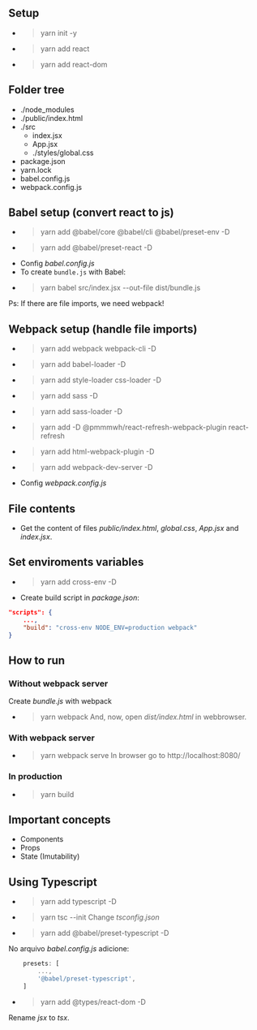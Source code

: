 ## Setup

- > yarn init -y
- > yarn add react
- > yarn add react-dom

## Folder tree

- ./node_modules
- ./public/index.html
- ./src
    - index.jsx
    - App.jsx
    - ./styles/global.css
- package.json
- yarn.lock
- babel.config.js
- webpack.config.js

## Babel setup (convert react to js)

- > yarn add @babel/core @babel/cli @babel/preset-env -D
- > yarn add @babel/preset-react -D
- Config *babel.config.js*
- To create `bundle.js` with Babel:
- > yarn babel src/index.jsx --out-file dist/bundle.js

Ps: If there are file imports, we need webpack!


## Webpack setup (handle file imports)

- > yarn add webpack webpack-cli -D 
- > yarn add babel-loader -D
- > yarn add style-loader css-loader -D
- > yarn add sass -D
- > yarn add sass-loader -D
- > yarn add -D @pmmmwh/react-refresh-webpack-plugin react-refresh
- > yarn add html-webpack-plugin -D
- > yarn add webpack-dev-server -D
- Config *webpack.config.js*

## File contents

- Get the content of files *public/index.html*, *global.css*, *App.jsx* and *index.jsx*.

## Set enviroments variables

- > yarn add cross-env -D
- Create build script in *package.json*:
```json
"scripts": {
    ...,
    "build": "cross-env NODE_ENV=production webpack"
}
```

## How to run 

### Without webpack server

Create *bundle.js* with webpack

- > yarn webpack
And, now, open *dist/index.html* in webbrowser.

### With webpack server

- > yarn webpack serve
In browser go to http://localhost:8080/

### In production

- > yarn build

## Important concepts

- Components
- Props
- State (Imutability)

## Using Typescript

- > yarn add typescript -D
- > yarn tsc --init
Change *tsconfig.json*
- > yarn add @babel/preset-typescript -D

No arquivo *babel.config.js* adicione:
```js
    presets: [
        ...,
        '@babel/preset-typescript',
    ]
```
- > yarn add @types/react-dom -D

Rename *jsx* to *tsx*.
